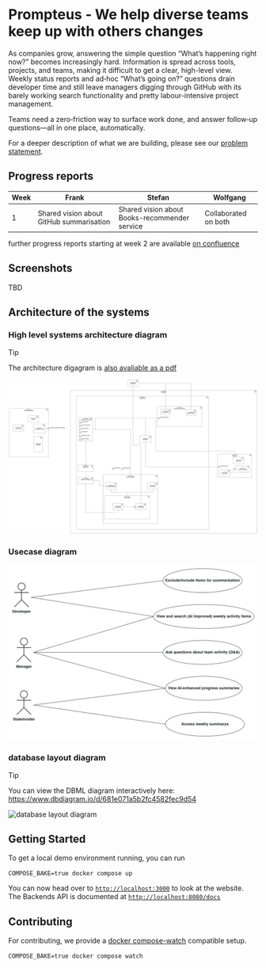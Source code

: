 # Prompteus - We help diverse teams keep up with others changes

As companies grow, answering the simple question “What’s happening right now?” becomes increasingly hard. Information is spread across tools, projects, and teams, making it difficult to get a clear, high-level view. 
Weekly status reports and ad‑hoc “What’s going on?” questions drain developer time and still leave managers digging through GitHub with its barely working search functionality and pretty labour-intensive project management.

Teams need a zero‑friction way to surface work done, and answer follow‑up questions—all in one place, automatically.

For a deeper description of what we are building, please see our [problem statement](docs/PROBLEM_STATEMENT.md).

## Progress reports

| Week | Frank | Stefan | Wolfgang |
|--------|--------|--------|--------|
| 1 | Shared vision about GitHub summarisation | Shared vision about Books-recommender service | Collaborated on both |

further progress reports starting at week 2 are available [on confluence](https://confluence.aet.cit.tum.de/spaces/DO25WR/pages/258581342/Team+Promptheus)

## Screenshots

TBD

## Architecture of the systems

### High level systems architecture diagram
  
> [!TIP]
> The architecture digagram is [also avaliable as a pdf](docs/components.pdf)

![High level systems architecture diagram](docs/components.png)
  
### Usecase diagram
  
![the usecases we are optimising for](docs/usecase.png)
  
### database layout diagram
  
> [!TIP]
> You can view the DBML diagram interactively here:
<https://www.dbdiagram.io/d/681e071a5b2fc4582fec9d54>

![database layout diagram](docs/dbml_diagram.png)

## Getting Started

To get a local demo environment running, you can run 

```shell
COMPOSE_BAKE=true docker compose up
```

You can now head over to [`http://localhost:3000`](http://localhost:3000) to look at the website.
The Backends API is documented at [`http://localhost:8080/docs`](http://localhost:8080/docs)

## Contributing

For contributing, we provide a [docker compose-watch](https://docs.docker.com/compose/how-tos/file-watch/) compatible setup.

```shell
COMPOSE_BAKE=true docker compose watch
```
